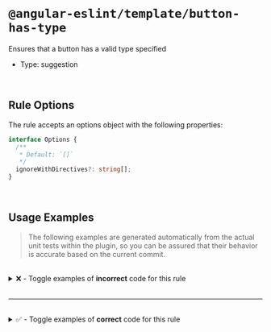 <!--

  DO NOT EDIT.

  This markdown file was autogenerated using a mixture of the following files as the source of truth for its data:
  - ../../src/rules/button-has-type.ts
  - ../../tests/rules/button-has-type/cases.ts

  In order to update this file, it is therefore those files which need to be updated, as well as potentially the generator script:
  - ../../../../tools/scripts/generate-rule-docs.ts

-->

<br>

# `@angular-eslint/template/button-has-type`

Ensures that a button has a valid type specified

- Type: suggestion

<br>

## Rule Options

The rule accepts an options object with the following properties:

```ts
interface Options {
  /**
   * Default: `[]`
   */
  ignoreWithDirectives?: string[];
}

```

<br>

## Usage Examples

> The following examples are generated automatically from the actual unit tests within the plugin, so you can be assured that their behavior is accurate based on the current commit.

<br>

<details>
<summary>❌ - Toggle examples of <strong>incorrect</strong> code for this rule</summary>

<br>

#### Default Config

```json
{
  "rules": {
    "@angular-eslint/template/button-has-type": [
      "error"
    ]
  }
}
```

<br>

#### ❌ Invalid Code

```html
<button></button>
~~~~~~~~~~~~~~~~~
```

<br>

---

<br>

#### Default Config

```json
{
  "rules": {
    "@angular-eslint/template/button-has-type": [
      "error"
    ]
  }
}
```

<br>

#### ❌ Invalid Code

```html
<button (click)="onClick()"></button>
~~~~~~~~~~~~~~~~~~~~~~~~~~~~~~~~~~~~~
```

<br>

---

<br>

#### Default Config

```json
{
  "rules": {
    "@angular-eslint/template/button-has-type": [
      "error"
    ]
  }
}
```

<br>

#### ❌ Invalid Code

```html
<button type="whatever"></button>
        ~~~~~~~~~~~~~~~
```

<br>

---

<br>

#### Default Config

```json
{
  "rules": {
    "@angular-eslint/template/button-has-type": [
      "error"
    ]
  }
}
```

<br>

#### ❌ Invalid Code

```html
<button [attr.type]="'whatever'"></button>
        ~~~~~~~~~~~~~~~~~~~~~~~~
```

<br>

---

<br>

#### Custom Config

```json
{
  "rules": {
    "@angular-eslint/template/button-has-type": [
      "error",
      {
        "ignoreWithDirectives": [
          "myButton",
          "uiButton"
        ]
      }
    ]
  }
}
```

<br>

#### ❌ Invalid Code

```html
<button myDirective></button>
~~~~~~~~~~~~~~~~~~~~~~~~~~~~~
```

<br>

---

<br>

#### Custom Config

```json
{
  "rules": {
    "@angular-eslint/template/button-has-type": [
      "error",
      {
        "ignoreWithDirectives": [
          "myButton"
        ]
      }
    ]
  }
}
```

<br>

#### ❌ Invalid Code

```html
<button myButton type="whatever"></button>
                 ~~~~~~~~~~~~~~~
```

</details>

<br>

---

<br>

<details>
<summary>✅ - Toggle examples of <strong>correct</strong> code for this rule</summary>

<br>

#### Default Config

```json
{
  "rules": {
    "@angular-eslint/template/button-has-type": [
      "error"
    ]
  }
}
```

<br>

#### ✅ Valid Code

```html
<button [attr.type]="'button'"></button>
```

<br>

---

<br>

#### Default Config

```json
{
  "rules": {
    "@angular-eslint/template/button-has-type": [
      "error"
    ]
  }
}
```

<br>

#### ✅ Valid Code

```html
<button [attr.type]="'submit'"></button>
```

<br>

---

<br>

#### Default Config

```json
{
  "rules": {
    "@angular-eslint/template/button-has-type": [
      "error"
    ]
  }
}
```

<br>

#### ✅ Valid Code

```html
<button [attr.type]="'reset'"></button>
```

<br>

---

<br>

#### Default Config

```json
{
  "rules": {
    "@angular-eslint/template/button-has-type": [
      "error"
    ]
  }
}
```

<br>

#### ✅ Valid Code

```html
<button type="button"></button>
```

<br>

---

<br>

#### Default Config

```json
{
  "rules": {
    "@angular-eslint/template/button-has-type": [
      "error"
    ]
  }
}
```

<br>

#### ✅ Valid Code

```html
<button type="submit"></button>
```

<br>

---

<br>

#### Default Config

```json
{
  "rules": {
    "@angular-eslint/template/button-has-type": [
      "error"
    ]
  }
}
```

<br>

#### ✅ Valid Code

```html
<button type="reset"></button>
```

<br>

---

<br>

#### Default Config

```json
{
  "rules": {
    "@angular-eslint/template/button-has-type": [
      "error"
    ]
  }
}
```

<br>

#### ✅ Valid Code

```html
<button class="primary" type="submit"></button>
```

<br>

---

<br>

#### Default Config

```json
{
  "rules": {
    "@angular-eslint/template/button-has-type": [
      "error"
    ]
  }
}
```

<br>

#### ✅ Valid Code

```html
<button (click)="onClick()" type="button"></button>
```

<br>

---

<br>

#### Default Config

```json
{
  "rules": {
    "@angular-eslint/template/button-has-type": [
      "error"
    ]
  }
}
```

<br>

#### ✅ Valid Code

```html
<button [class.primary]="true" [attr.type]="'submit'"></button>
```

<br>

---

<br>

#### Default Config

```json
{
  "rules": {
    "@angular-eslint/template/button-has-type": [
      "error"
    ]
  }
}
```

<br>

#### ✅ Valid Code

```html
<button [disabled]="true" [attr.type]="'button'"></button>
```

<br>

---

<br>

#### Custom Config

```json
{
  "rules": {
    "@angular-eslint/template/button-has-type": [
      "error",
      {
        "ignoreWithDirectives": [
          "myButton"
        ]
      }
    ]
  }
}
```

<br>

#### ✅ Valid Code

```html
<button myButton></button>
```

<br>

---

<br>

#### Custom Config

```json
{
  "rules": {
    "@angular-eslint/template/button-has-type": [
      "error",
      {
        "ignoreWithDirectives": [
          "myButton"
        ]
      }
    ]
  }
}
```

<br>

#### ✅ Valid Code

```html
<button [myButton]></button>
```

</details>

<br>
